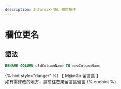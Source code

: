 ```yaml
---
description: Informix-4GL 欄位操作
---
```


# 欄位更名

## 語法

```sql
RENAME COLUMN oldColumnName TO newColumnName
```

{% hint style="danger" %}
【 M@nGo 留言區 】\
如有需修改的地方，請前往芒果留言區留言
{% endhint %}

